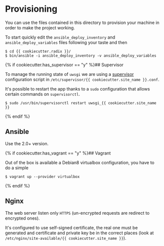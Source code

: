 # Provisioning

You can use the files contained in this directory to provision
your machine in order to make the project working.

To start quickly edit the ``ansible_deploy_inventory`` and ``ansible_deploy_variables``
files following your taste and then

    $ cd {{ cookiecutter.radix }}/
    $ bin/ansible -i ansible_deploy_inventory -v ansible_deploy_variables

{% if cookiecutter.has_supervisor == "y" %}## Supervisor

To manage the running state of ``uwsgi`` we are using a [supervisor](https://supervisord.readthedocs.org/en/latest/)
configuration script in ``/etc/supervisor/{{ cookiecutter.site_name }}.conf``.

It's possible to restart the app thanks to a ``sudo`` configuration that allows
certain commands on ``supervisorctl``.

    $ sudo /usr/bin/supervisorctl restart uwsgi_{{ cookiecutter.site_name }}

{% endif %}

## Ansible

Use the 2.0+ version.

{% if cookiecutter.has_vagrant == "y" %}## Vagrant

Out of the box is available a Debian8 virtualbox configuration, you have
to do a simple

    $ vagrant up --provider virtualbox

{% endif %}

## Nginx

The web server listen only ``HTTPS`` (un-encrypted requests are redirect to encrypted ones).

It's configured to use self-signed certificate, the real one must be generated and certificate
and private key be in the correct places (look at ``/etc/nginx/site-available/{{ cookiecutter.site_name }}``).
